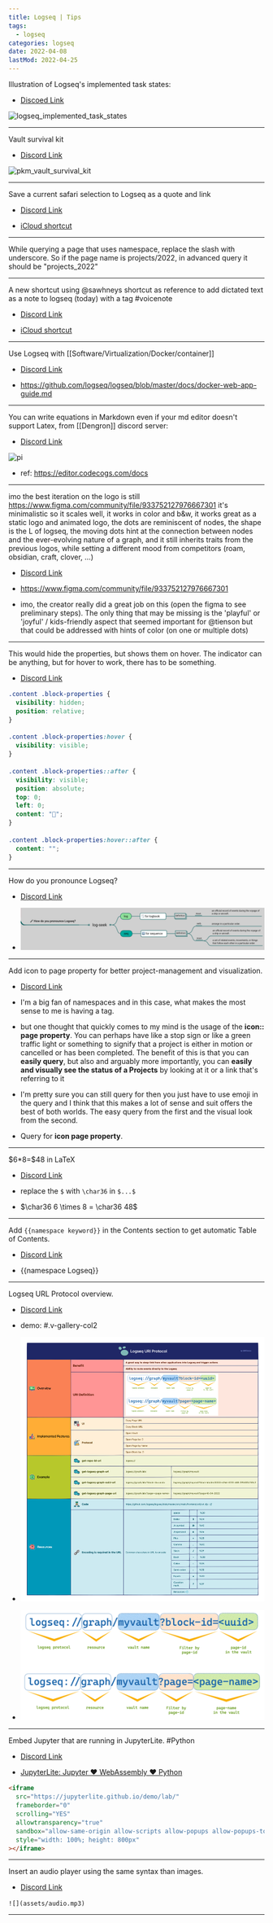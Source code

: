 ```yaml
---
title: Logseq | Tips
tags:
  - logseq
categories: logseq
date: 2022-04-08
lastMod: 2022-04-25
---
```


Illustration of Logseq's implemented task states:

- [Discoed Link](https://discord.com/channels/725182569297215569/725182570131751005/952564162792402976)

![logseq_implemented_task_states](https://raw.githubusercontent.com/charleschiu2012/image-hosting/main/img/Logseq_implemented_task_states.png)

---

Vault survival kit

- [Discord Link](https://discord.com/channels/725182569297215569/756886540038438992/952605818791030866)

![pkm_vault_survival_kit](https://raw.githubusercontent.com/charleschiu2012/image-hosting/main/img/PKM_Vault_survival_kit.png)

---

Save a current safari selection to Logseq as a quote and link

- [Discord Link](https://discord.com/channels/725182569297215569/924907384730689566/955548362139119706)

- [iCloud shortcut](https://www.icloud.com/shortcuts/a5fb574078e2494da34fd4c468d9c1ef)

---

While querying a page that uses namespace, replace the slash with underscore. So if the page name is projects/2022, in advanced query it should be "projects_2022"

---

A new shortcut using @sawhneys shortcut as reference to add dictated text as a note to logseq (today) with a tag \#voicenote

- [Discord Link](https://discord.com/channels/725182569297215569/924907384730689566/956086408819392523)

- [iCloud shortcut](https://www.icloud.com/shortcuts/da2d44bf4e9e4f17a92bec5472cc8384)

---

Use Logseq with [[Software/Virtualization/Docker/container]]

- [Discord Link](https://discord.com/channels/725182569297215569/725182570131751005/956622800716705832)

- https://github.com/logseq/logseq/blob/master/docs/docker-web-app-guide.md

---

You can write equations in Markdown even if your md editor doesn't support Latex, from [[Dengron]] discord server:

- [Discord Link](https://discord.com/channels/717965437182410783/904891933284007966/956934748721270784)

![pi](<http://latex.codecogs.com/png.latex?\frac{1}{\pi}=\frac{2\sqrt{2}}{9801}\sum_{k=0}^\infty\frac{(4k)!(1103%2B26390k)}{(k!)^4396^{4k}}>)

- ref: https://editor.codecogs.com/docs

---

imo the best iteration on the logo is still
https://www.figma.com/community/file/933752127976667301
it's minimalistic so it scales well, it works in color and b&w, it works great as a static logo and animated logo, the dots are reminiscent of nodes, the shape is the L of logseq, the moving dots hint at the connection between nodes and the ever-evolving nature of a graph, and it still inherits traits from the previous logos, while setting a different mood from competitors (roam, obsidian, craft, clover, …)

- [Discord Link](https://discord.com/channels/725182569297215569/775936939638652948/934860582799147009)

- https://www.figma.com/community/file/933752127976667301

- imo, the creator really did a great job on this (open the figma to see preliminary steps). The only thing that may be missing is the 'playful' or 'joyful' / kids-friendly aspect that seemed important for @tienson but that could be addressed with hints of color (on one or multiple dots)

---

This would hide the properties, but shows them on hover. The indicator can be anything, but for hover to work, there has to be something.

- [Discord Link](https://discord.com/channels/725182569297215569/752845138148982877/906275176742801410)

```css
.content .block-properties {
  visibility: hidden;
  position: relative;
}

.content .block-properties:hover {
  visibility: visible;
}

.content .block-properties::after {
  visibility: visible;
  position: absolute;
  top: 0;
  left: 0;
  content: "👻";
}

.content .block-properties:hover::after {
  content: "";
}
```

---

How do you pronounce Logseq?

- [Discord Link](https://discord.com/channels/725182569297215569/756886540038438992/957664768553001050)

- ![howtopronouncelogseq](https://raw.githubusercontent.com/charleschiugit/image-hosting/main/img/HowToPronounceLogseq.png)

---

Add icon to page property for better project-management and visualization.

- [Discord Link](https://discord.com/channels/725182569297215569/766475028978991104/961627375370661918)

- I'm a big fan of namespaces and in this case, what makes the most sense to me is having a tag.

- but one thought that quickly comes to my mind is the usage of the **icon:: page property**. You can perhaps have like a stop sign or like a green traffic light or something to signify that a project is either in motion or cancelled or has been completed. The benefit of this is that you can **easily query**, but also and arguably more importantly, you can **easily and visually see the status of a Projects** by looking at it or a link that's referring to it

- I'm pretty sure you can still query for then you just have to use emoji in the query and I think that this makes a lot of sense and suit offers the best of both worlds. The easy query from the first and the visual look from the second.

- Query for **icon page property**.

---

\$6\*8=\$48 in LaTeX

- [Discord Link](https://discord.com/channels/725182569297215569/725182570131751005/963510550124437504)

- replace the `$` with `\char36` in `$...$`

- $\char36 6 \times 8 = \char36 48$

---

Add `{{namespace keyword}}` in the Contents section to get automatic Table of Contents.

- [Discord Link](https://discord.com/channels/725182569297215569/740582434961358848/963821349917319219)

- {{namespace Logseq}}

---

Logseq URL Protocol overview.

- [Discord Link](https://discord.com/channels/725182569297215569/756886540038438992/965024044183339088)

- demo: #.v-gallery-col2

- ![logseq%20url%20protocol%20overview](https://raw.githubusercontent.com/charleschiugit/image-hosting/main/img/Logseq%20URL%20Protocol%20overview.png)

- ![logseq%20url%20protocol%20breakdown](https://raw.githubusercontent.com/charleschiugit/image-hosting/main/img/Logseq%20URL%20Protocol%20breakdown.png)

---

Embed Jupyter that are running in JupyterLite. #Python

- [Discord Link](https://discord.com/channels/725182569297215569/736514221499744287/967240289888641158)

- [JupyterLite: Jupyter ❤️ WebAssembly ❤️ Python](https://blog.jupyter.org/jupyterlite-jupyter-%EF%B8%8F-webassembly-%EF%B8%8F-python-f6e2e41ab3fa)

```html
<iframe
  src="https://jupyterlite.github.io/demo/lab/"
  frameborder="0"
  scrolling="YES"
  allowtransparency="true"
  sandbox="allow-same-origin allow-scripts allow-popups allow-popups-to-escape-sandbox"
  style="width: 100%; height: 800px"
></iframe>
```

---

Insert an audio player using the same syntax than images.

- [Discord Link](https://discord.com/channels/725182569297215569/740582434961358848/967518539785310228)

`![](assets/audio.mp3)`

---

